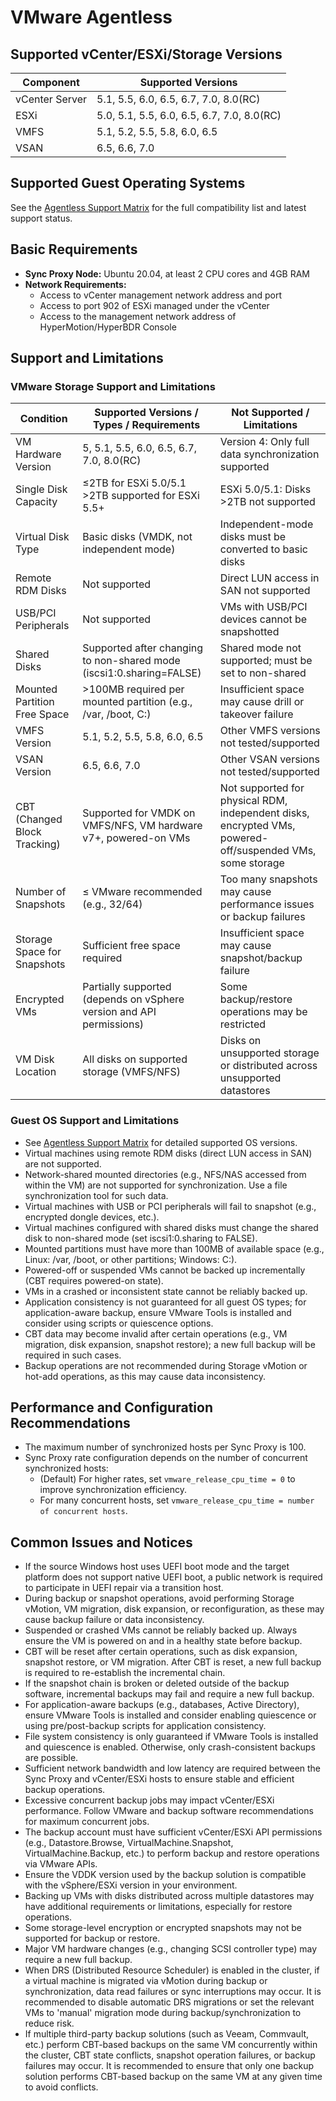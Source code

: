 # VMware Agentless

## Supported vCenter/ESXi/Storage Versions

| Component      | Supported Versions                         |
| -------------- | ------------------------------------------ |
| vCenter Server | 5.1, 5.5, 6.0, 6.5, 6.7, 7.0, 8.0(RC)      |
| ESXi           | 5.0, 5.1, 5.5, 6.0, 6.5, 6.7, 7.0, 8.0(RC) |
| VMFS           | 5.1, 5.2, 5.5, 5.8, 6.0, 6.5               |
| VSAN           | 6.5, 6.6, 7.0                              |

## Supported Guest Operating Systems

See the [Agentless Support Matrix](./product-support-overview.md) for the full compatibility list and latest support status.

## Basic Requirements

- **Sync Proxy Node:** Ubuntu 20.04, at least 2 CPU cores and 4GB RAM
- **Network Requirements:**
  - Access to vCenter management network address and port
  - Access to port 902 of ESXi managed under the vCenter
  - Access to the management network address of HyperMotion/HyperBDR Console

## Support and Limitations

### VMware Storage Support and Limitations

| Condition                    | Supported Versions / Types / Requirements                            | Not Supported / Limitations                                                                               |
| ---------------------------- | -------------------------------------------------------------------- | --------------------------------------------------------------------------------------------------------- |
| VM Hardware Version          | 5, 5.1, 5.5, 6.0, 6.5, 6.7, 7.0, 8.0(RC)                             | Version 4: Only full data synchronization supported                                                       |
| Single Disk Capacity         | ≤2TB for ESXi 5.0/5.1<br>>2TB supported for ESXi 5.5+                | ESXi 5.0/5.1: Disks >2TB not supported                                                                    |
| Virtual Disk Type            | Basic disks (VMDK, not independent mode)                             | Independent-mode disks must be converted to basic disks                                                   |
| Remote RDM Disks             | Not supported                                                        | Direct LUN access in SAN not supported                                                                    |
| USB/PCI Peripherals          | Not supported                                                        | VMs with USB/PCI devices cannot be snapshotted                                                            |
| Shared Disks                 | Supported after changing to non-shared mode (iscsi1:0.sharing=FALSE) | Shared mode not supported; must be set to non-shared                                                      |
| Mounted Partition Free Space | >100MB required per mounted partition (e.g., /var, /boot, C:)        | Insufficient space may cause drill or takeover failure                                                    |
| VMFS Version                 | 5.1, 5.2, 5.5, 5.8, 6.0, 6.5                                         | Other VMFS versions not tested/supported                                                                  |
| VSAN Version                 | 6.5, 6.6, 7.0                                                        | Other VSAN versions not tested/supported                                                                  |
| CBT (Changed Block Tracking) | Supported for VMDK on VMFS/NFS, VM hardware v7+, powered-on VMs      | Not supported for physical RDM, independent disks, encrypted VMs, powered-off/suspended VMs, some storage |
| Number of Snapshots          | ≤ VMware recommended (e.g., 32/64)                                   | Too many snapshots may cause performance issues or backup failures                                        |
| Storage Space for Snapshots  | Sufficient free space required                                       | Insufficient space may cause snapshot/backup failure                                                      |
| Encrypted VMs                | Partially supported (depends on vSphere version and API permissions) | Some backup/restore operations may be restricted                                                          |
| VM Disk Location             | All disks on supported storage (VMFS/NFS)                            | Disks on unsupported storage or distributed across unsupported datastores                                 |

### Guest OS Support and Limitations

- See [Agentless Support Matrix](./product-support-overview.md) for detailed supported OS versions.
- Virtual machines using remote RDM disks (direct LUN access in SAN) are not supported.
- Network-shared mounted directories (e.g., NFS/NAS accessed from within the VM) are not supported for synchronization. Use a file synchronization tool for such data.
- Virtual machines with USB or PCI peripherals will fail to snapshot (e.g., encrypted dongle devices, etc.).
- Virtual machines configured with shared disks must change the shared disk to non-shared mode (set iscsi1:0.sharing to FALSE).
- Mounted partitions must have more than 100MB of available space (e.g., Linux: /var, /boot, or other partitions; Windows: C:).
- Powered-off or suspended VMs cannot be backed up incrementally (CBT requires powered-on state).
- VMs in a crashed or inconsistent state cannot be reliably backed up.
- Application consistency is not guaranteed for all guest OS types; for application-aware backup, ensure VMware Tools is installed and consider using scripts or quiescence options.
- CBT data may become invalid after certain operations (e.g., VM migration, disk expansion, snapshot restore); a new full backup will be required in such cases.
- Backup operations are not recommended during Storage vMotion or hot-add operations, as this may cause data inconsistency.

## Performance and Configuration Recommendations

- The maximum number of synchronized hosts per Sync Proxy is 100.
- Sync Proxy rate configuration depends on the number of concurrent synchronized hosts:
  - (Default) For higher rates, set `vmware_release_cpu_time = 0` to improve synchronization efficiency.
  - For many concurrent hosts, set `vmware_release_cpu_time = number of concurrent hosts`.

## Common Issues and Notices

- If the source Windows host uses UEFI boot mode and the target platform does not support native UEFI boot, a public network is required to participate in UEFI repair via a transition host.
- During backup or snapshot operations, avoid performing Storage vMotion, VM migration, disk expansion, or reconfiguration, as these may cause backup failure or data inconsistency.
- Suspended or crashed VMs cannot be reliably backed up. Always ensure the VM is powered on and in a healthy state before backup.
- CBT will be reset after certain operations, such as disk expansion, snapshot restore, or VM migration. After CBT is reset, a new full backup is required to re-establish the incremental chain.
- If the snapshot chain is broken or deleted outside of the backup software, incremental backups may fail and require a new full backup.
- For application-aware backups (e.g., databases, Active Directory), ensure VMware Tools is installed and consider enabling quiescence or using pre/post-backup scripts for application consistency.
- File system consistency is only guaranteed if VMware Tools is installed and quiescence is enabled. Otherwise, only crash-consistent backups are possible.
- Sufficient network bandwidth and low latency are required between the Sync Proxy and vCenter/ESXi hosts to ensure stable and efficient backup operations.
- Excessive concurrent backup jobs may impact vCenter/ESXi performance. Follow VMware and backup software recommendations for maximum concurrent jobs.
- The backup account must have sufficient vCenter/ESXi API permissions (e.g., Datastore.Browse, VirtualMachine.Snapshot, VirtualMachine.Backup, etc.) to perform backup and restore operations via VMware APIs.
- Ensure the VDDK version used by the backup solution is compatible with the vSphere/ESXi version in your environment.
- Backing up VMs with disks distributed across multiple datastores may have additional requirements or limitations, especially for restore operations.
- Some storage-level encryption or encrypted snapshots may not be supported for backup or restore.
- Major VM hardware changes (e.g., changing SCSI controller type) may require a new full backup.
- When DRS (Distributed Resource Scheduler) is enabled in the cluster, if a virtual machine is migrated via vMotion during backup or synchronization, data read failures or sync interruptions may occur. It is recommended to disable automatic DRS migrations or set the relevant VMs to 'manual' migration mode during backup/synchronization to reduce risk.
- If multiple third-party backup solutions (such as Veeam, Commvault, etc.) perform CBT-based backups on the same VM concurrently within the cluster, CBT state conflicts, snapshot operation failures, or backup failures may occur. It is recommended to ensure that only one backup solution performs CBT-based backup on the same VM at any given time to avoid conflicts.
